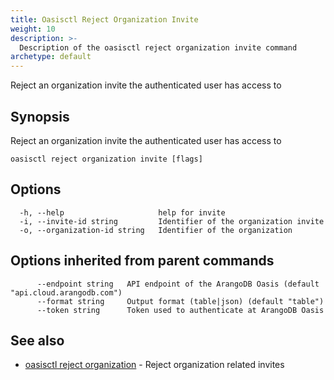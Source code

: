 ```yaml
---
title: Oasisctl Reject Organization Invite
weight: 10
description: >-
  Description of the oasisctl reject organization invite command
archetype: default
---
```

Reject an organization invite the authenticated user has access to

## Synopsis

Reject an organization invite the authenticated user has access to

```
oasisctl reject organization invite [flags]
```

## Options

```
  -h, --help                     help for invite
  -i, --invite-id string         Identifier of the organization invite
  -o, --organization-id string   Identifier of the organization
```

## Options inherited from parent commands

```
      --endpoint string   API endpoint of the ArangoDB Oasis (default "api.cloud.arangodb.com")
      --format string     Output format (table|json) (default "table")
      --token string      Token used to authenticate at ArangoDB Oasis
```

## See also

* [oasisctl reject organization](reject-organization.md)	 - Reject organization related invites

